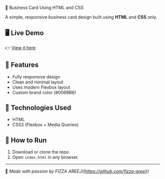 💼 Business Card Using HTML and CSS

A simple, responsive business card design built using **HTML** and **CSS** only.

## 🖥️ Live Demo
👉 [View it here](https://yourusername.github.io/business-card/)

## 🎯 Features
- Fully responsive design
- Clean and minimal layout
- Uses modern Flexbox layout
- Custom brand color (#006BB6)

## 🧰 Technologies Used
- HTML
- CSS3 (Flexbox + Media Queries)

## 🚀 How to Run
1. Download or clone the repo.
2. Open `index.html` in any browser.

---

🧡 _Made with passion by FIZZA AREEJ((https://github.com/fizza-areej))_

